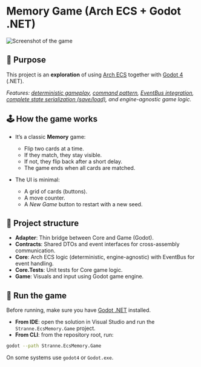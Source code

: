 # Memory Game (Arch ECS + Godot .NET)

![Screenshot of the game](docs/screenshot.png)

## 🎯 Purpose

This project is an **exploration** of using [Arch ECS](https://arch-ecs.gitbook.io/arch) together with [Godot 4](https://godotengine.org/) (.NET).

*Features: [deterministic gameplay](Stranne.EcsMemory.Core/Utils/BoardSetupUtil.cs), [command pattern](Stranne.EcsMemory.Core/Commands/), [EventBus integration](Stranne.EcsMemory.Core/Events/), [complete state serialization (save/load)](Stranne.EcsMemory.Core/GameCore.cs), and engine-agnostic game logic.*

## 🕹️ How the game works

- It’s a classic **Memory** game:
  - Flip two cards at a time.
  - If they match, they stay visible.
  - If not, they flip back after a short delay.
  - The game ends when all cards are matched.

- The UI is minimal:  
  - A grid of cards (buttons).  
  - A move counter.  
  - A *New Game* button to restart with a new seed.

## 🧩 Project structure

- **Adapter**: Thin bridge between Core and Game (Godot).  
- **Contracts**: Shared DTOs and event interfaces for cross-assembly communication.
- **Core**: Arch ECS logic (deterministic, engine-agnostic) with EventBus for event handling.
- **Core.Tests**: Unit tests for Core game logic.
- **Game**: Visuals and input using Godot game engine.

## 🚀 Run the game

Before running, make sure you have [Godot .NET](https://godotengine.org/download/) installed.

- **From IDE**: open the solution in Visual Studio and run the `Stranne.EcsMemory.Game` project.  
- **From CLI**: from the repository root, run:

```bash
godot --path Stranne.EcsMemory.Game
```

On some systems use `godot4` or `Godot.exe`.
